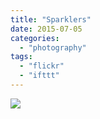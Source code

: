 ```yaml
---
title: "Sparklers"
date: 2015-07-05
categories: 
  - "photography"
tags: 
  - "flickr"
  - "ifttt"
---
```


![](https://farm1.staticflickr.com/419/18818756844_f27979c52a_b.jpg)
